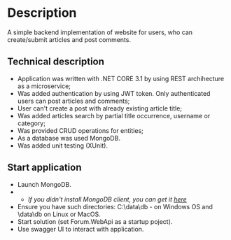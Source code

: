 # Description

A simple backend implementation of website for users, who can create/submit articles and post comments.

## Technical description

- Application was written with .NET CORE 3.1 by using REST archihecture as a microservice;
- Was added authentication by using JWT token. Only authenticated users can post articles and comments;
- User can't create a post with already existing article title;
- Was added articles search by partial title occurrence, username or category;
- Was provided CRUD operations for entities;
- As a database was used MongoDB.
- Was added unit testing (XUnit).

## Start application

- Launch MongoDB.
- - *If you didn't install MongoDB client, you can get it [here](https://www.mongodb.com/try/download/community)*
- Ensure you have such directories: C:\data\db -  on Windows OS and \data\db on Linux or MacOS.
- Start solution (set Forum.WebApi as a startup poject).
- Use swagger UI to interact with application.

